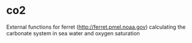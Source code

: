# co2
External functions for ferret (http://ferret.pmel.noaa.gov) calculating the carbonate system in sea water and oxygen saturation
